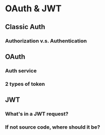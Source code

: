 # OAuth &amp; JWT

## Classic Auth

### Authorization v.s. Authentication

## OAuth

### Auth service

### 2 types of token

## JWT

### What's in a JWT request?

### If not source code, where should it be?
